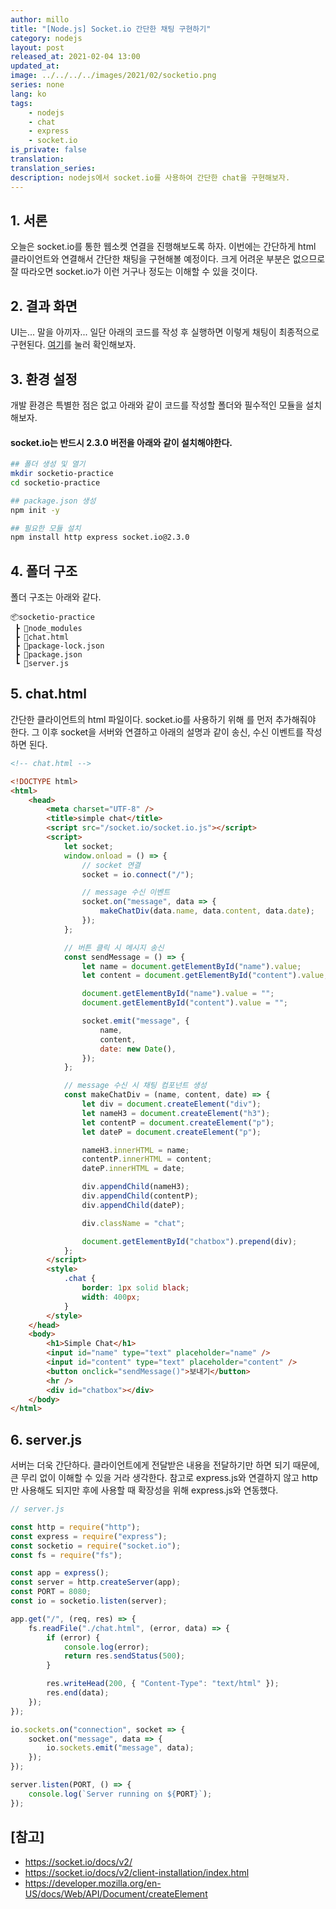 ```yaml
---
author: millo
title: "[Node.js] Socket.io 간단한 채팅 구현하기"
category: nodejs
layout: post
released_at: 2021-02-04 13:00
updated_at:
image: ../../../../images/2021/02/socketio.png
series: none
lang: ko
tags:
    - nodejs
    - chat
    - express
    - socket.io
is_private: false
translation:
translation_series:
description: nodejs에서 socket.io를 사용하여 간단한 chat을 구현해보자.
---
```


## 1. 서론

오늘은 socket.io를 통한 웹소켓 연결을 진행해보도록 하자. 이번에는 간단하게 html 클라이언트와 연결해서 간단한 채팅을 구현해볼 예정이다. 크게 어려운 부분은 없으므로 잘 따라오면 socket.io가 이런 거구나 정도는 이해할 수 있을 것이다.

## 2. 결과 화면

UI는... 말을 아끼자... 일단 아래의 코드를 작성 후 실행하면 이렇게 채팅이 최종적으로 구현된다.
[여기](https://img1.daumcdn.net/thumb/R1280x0/?scode=mtistory2&fname=https%3A%2F%2Fblog.kakaocdn.net%2Fdn%2FbFUtpi%2FbtqVIbslX5a%2FxN5gP7VKTXncbdYpf6kiM1%2Fimg.gif)를 눌러 확인해보자.

## 3. 환경 설정

개발 환경은 특별한 점은 없고 아래와 같이 코드를 작성할 폴더와 필수적인 모듈을 설치해보자.

#### socket.io는 반드시 2.3.0 버전을 아래와 같이 설치해야한다.

```bash
## 폴더 생성 및 열기
mkdir socketio-practice
cd socketio-practice

## package.json 생성
npm init -y

## 필요한 모듈 설치
npm install http express socket.io@2.3.0
```

## 4. 폴더 구조

폴더 구조는 아래와 같다.

```
📦socketio-practice
 ┣ 📂node_modules
 ┣ 📜chat.html
 ┣ 📜package-lock.json
 ┣ 📜package.json
 ┗ 📜server.js
```

## 5. chat.html

간단한 클라이언트의 html 파일이다. socket.io를 사용하기 위해 <socket src="/socket.io/socket.io.js"></script>를 먼저 추가해줘야 한다. 그 이후 socket을 서버와 연결하고 아래의 설명과 같이 송신, 수신 이벤트를 작성하면 된다.

```html
<!-- chat.html -->

<!DOCTYPE html>
<html>
    <head>
        <meta charset="UTF-8" />
        <title>simple chat</title>
        <script src="/socket.io/socket.io.js"></script>
        <script>
            let socket;
            window.onload = () => {
                // socket 연결
                socket = io.connect("/");

                // message 수신 이벤트
                socket.on("message", data => {
                    makeChatDiv(data.name, data.content, data.date);
                });
            };

            // 버튼 클릭 시 메시지 송신
            const sendMessage = () => {
                let name = document.getElementById("name").value;
                let content = document.getElementById("content").value;

                document.getElementById("name").value = "";
                document.getElementById("content").value = "";

                socket.emit("message", {
                    name,
                    content,
                    date: new Date(),
                });
            };

            // message 수신 시 채팅 컴포넌트 생성
            const makeChatDiv = (name, content, date) => {
                let div = document.createElement("div");
                let nameH3 = document.createElement("h3");
                let contentP = document.createElement("p");
                let dateP = document.createElement("p");

                nameH3.innerHTML = name;
                contentP.innerHTML = content;
                dateP.innerHTML = date;

                div.appendChild(nameH3);
                div.appendChild(contentP);
                div.appendChild(dateP);

                div.className = "chat";

                document.getElementById("chatbox").prepend(div);
            };
        </script>
        <style>
            .chat {
                border: 1px solid black;
                width: 400px;
            }
        </style>
    </head>
    <body>
        <h1>Simple Chat</h1>
        <input id="name" type="text" placeholder="name" />
        <input id="content" type="text" placeholder="content" />
        <button onclick="sendMessage()">보내기</button>
        <hr />
        <div id="chatbox"></div>
    </body>
</html>
```

## 6. server.js

서버는 더욱 간단하다. 클라이언트에게 전달받은 내용을 전달하기만 하면 되기 때문에, 큰 무리 없이 이해할 수 있을 거라 생각한다. 참고로 express.js와 연결하지 않고 http만 사용해도 되지만 후에 사용할 때 확장성을 위해 express.js와 연동했다.

```js
// server.js

const http = require("http");
const express = require("express");
const socketio = require("socket.io");
const fs = require("fs");

const app = express();
const server = http.createServer(app);
const PORT = 8080;
const io = socketio.listen(server);

app.get("/", (req, res) => {
    fs.readFile("./chat.html", (error, data) => {
        if (error) {
            console.log(error);
            return res.sendStatus(500);
        }

        res.writeHead(200, { "Content-Type": "text/html" });
        res.end(data);
    });
});

io.sockets.on("connection", socket => {
    socket.on("message", data => {
        io.sockets.emit("message", data);
    });
});

server.listen(PORT, () => {
    console.log(`Server running on ${PORT}`);
});
```

## [참고]

-   https://socket.io/docs/v2/
-   https://socket.io/docs/v2/client-installation/index.html
-   https://developer.mozilla.org/en-US/docs/Web/API/Document/createElement

